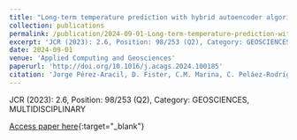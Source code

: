 ```yaml
---
title: "Long-term temperature prediction with hybrid autoencoder algorithms"
collection: publications
permalink: /publication/2024-09-01-Long-term-temperature-prediction-with-hybrid-autoencoder-algorithms
excerpt: 'JCR (2023): 2.6, Position: 98/253 (Q2), Category: GEOSCIENCES, MULTIDISCIPLINARY'
date: 2024-09-01
venue: 'Applied Computing and Geosciences'
paperurl: 'http://doi.org/10.1016/j.acags.2024.100185'
citation: 'Jorge Pérez-Aracil, D. Fister, C.M. Marina, C. Peláez-Rodríguez, L. Cornejo-Bueno, <strong>Pedro Antonio Gutiérrez</strong>, M. Giuliani, A. Castelleti, Sancho Salcedo-Sanz, &quot;Long-term temperature prediction with hybrid autoencoder algorithms.&quot; Applied Computing and Geosciences, Vol. 23, 2024, pp.100185.'
---
```

JCR (2023): 2.6, Position: 98/253 (Q2), Category: GEOSCIENCES, MULTIDISCIPLINARY

[Access paper here](http://doi.org/10.1016/j.acags.2024.100185){:target="_blank"}
